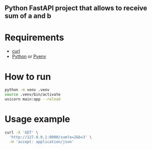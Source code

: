 ## Python FastAPI project that allows to receive sum of a and b

# Requirements
- [curl](https://curl.se)
- [Python](https://www.python.org) or [Pyenv](https://github.com/pyenv/pyenv)

# How to run
```bash
python -m venv .venv
source .venv/bin/activate
uvicorn main:app --reload
```

# Usage example
```bash
curl -X 'GET' \
  'http://127.0.0.1:8000/sum?a=2&b=3' \
  -H 'accept: application/json'
```

